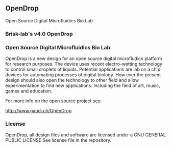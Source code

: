## OpenDrop 

Open Source Digital Microfluidics Bio Lab

### Brisk-lab's v4.0 OpenDrop

### Open Source Digital Microfluidics Bio Lab

OpenDrop is a new design for an open source digital microfludics platform for research purposes. The device uses recent electro-wetting technology to control small droplets of liquids. Potential applications are lab on a chip devices for automating processes of digital biology. How ever the present design should also open the technology to other field and allow experimentation to find new applications. Including the field of art, music, games and education.

For more info on the open source project see:

http://www.gaudi.ch/OpenDrop

### License

OpenDrop, all design files and software are licensed under a GNU GENERAL PUBLIC LICENSE
See license file in the repository.

